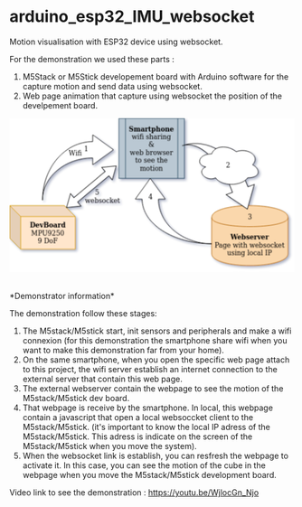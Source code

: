 # arduino_esp32_IMU_websocket
Motion visualisation with ESP32 device using websocket.

For the demonstration we used these parts :
 1. M5Stack or M5Stick developement board with Arduino software for the capture motion and send data using websocket. 
 2. Web page animation that capture using websocket the position of the develpement board.

<p align="center">
 
 ![Demonstrator information ](https://github.com/sulpub/arduino_esp32_IMU_websocket/blob/master/images/esp32_IMU_websocket.png)
 
 <br>
 *Demonstrator information*
</p>

The demonstration follow these stages:
 1. The M5stack/M5stick start, init sensors and peripherals and make a wifi connexion (for this demonstration the smartphone share wifi when you want to make this demonstration far from your home).
 2. On the same smartphone, when you open the specific web page attach to this project, the wifi server establish an internet connection to the external server that contain this web page.
 3. The external webserver contain the webpage to see the motion of the M5stack/M5stick dev board.
 4. That webpage is receive by the smartphone. In local, this webpage contain a javascript that open a local websoccket client to the M5stack/M5stick. (it's important to know the local IP adress of the M5stack/M5stick. This adress is indicate on the screen of the  M5stack/M5stick when you move the system).
 5. When the websocket link is establish, you can resfresh the webpage to activate it. In this case, you can see the motion of the cube in the webpage when you move the M5stack/M5stick development board.
 
Video link to see the demonstration : https://youtu.be/WjlocGn_Njo
